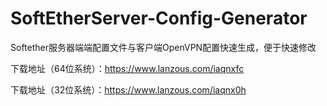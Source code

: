 # SoftEtherServer-Config-Generator
Softether服务器端端配置文件与客户端OpenVPN配置快速生成，便于快速修改

下载地址（64位系统）：https://www.lanzous.com/iaqnxfc

下载地址（32位系统）：https://www.lanzous.com/iaqnx0h


